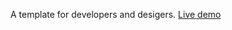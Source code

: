 A template for developers and desigers.
<a href="https://andrespradomorgaz.com/Portfolio-Bootstrap">Live demo</a>
